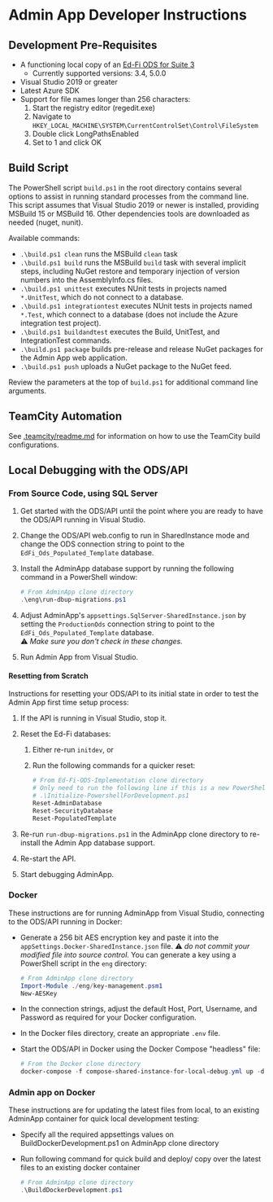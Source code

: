 # Admin App Developer Instructions

## Development Pre-Requisites

* A functioning local copy of an [Ed-Fi ODS for Suite
  3](https://techdocs.ed-fi.org/display/ETKB/Ed-Fi+Operational+Data+Store+and+API)
  * Currently supported versions: 3.4, 5.0.0
* Visual Studio 2019 or greater
* Latest Azure SDK
* Support for file names longer than 256 characters:
  1. Start the registry editor (regedit.exe)
  2. Navigate to
     `HKEY_LOCAL_MACHINE\SYSTEM\CurrentControlSet\Control\FileSystem`
  3. Double click LongPathsEnabled
  4. Set to 1 and click OK

## Build Script

The PowerShell script `build.ps1` in the root directory contains several options
to assist in running standard processes from the command line. This script
assumes that Visual Studio 2019 or newer is installed, providing MSBuild 15 or
MSBuild 16. Other dependencies tools are downloaded as needed (nuget, nunit).

Available commands:

* `.\build.ps1 clean` runs the MSBuild `clean` task
* `.\build.ps1 build` runs the MSBuild `build` task with several implicit steps,
  including NuGet restore and temporary injection of version numbers into the
  AssemblyInfo.cs files.
* `.\build.ps1 unittest` executes NUnit tests in projects named `*.UnitTest`,
  which do not connect to a database.
* `.\build.ps1 integrationtest` executes NUnit tests in projects named `*.Test`,
  which connect to a database (does not include the Azure integration test
  project).
* `.\build.ps1 buildandtest` executes the Build, UnitTest, and IntegrationTest
  commands.
* `.\build.ps1 package` builds pre-release and release NuGet packages for the
  Admin App web application.
* `.\build.ps1 push` uploads a NuGet package to the NuGet feed.

Review the parameters at the top of `build.ps1` for additional command line
arguments.

## TeamCity Automation

See [.teamcity/readme.md](../.teamcity/readme.md) for information on how to use
the TeamCity build configurations.

## Local Debugging with the ODS/API

### From Source Code, using SQL Server

1. Get started with the ODS/API until the point where you are ready to have the
   ODS/API running in Visual Studio.
2. Change the ODS/API web.config to run in SharedInstance mode and change the
   ODS connection string to point to the `EdFi_Ods_Populated_Template` database.
3. Install the AdminApp database support by running the following command in a
   PowerShell window:

   ```powershell
   # From AdminApp clone directory
   .\eng\run-dbup-migrations.ps1
   ```

4. Adjust AdminApp's `appsettings.SqlServer-SharedInstance.json` by setting the
   `ProductionOds` connection string to point to the
   `EdFi_Ods_Populated_Template` database.\
   :warning: _Make sure you don't check in these changes._
5. Run Admin App from Visual Studio.

#### Resetting from Scratch

Instructions for resetting your ODS/API to its initial state in order to test
the Admin App first time setup process:

1. If the API is running in Visual Studio, stop it.
2. Reset the Ed-Fi databases:
   1. Either re-run `initdev`, or
   2. Run the following commands for a quicker reset:

      ```powershell
      # From Ed-Fi-ODS-Implementation clone directory
      # Only need to run the following line if this is a new PowerShell session
      # .\Initialize-PowershellForDevelopment.ps1 
      Reset-AdminDatabase
      Reset-SecurityDatabase
      Reset-PopulatedTemplate
      ```

3. Re-run `run-dbup-migrations.ps1` in the AdminApp clone directory to
   re-install the Admin App database support.
4. Re-start the API.
5. Start debugging AdminApp.

### Docker

These instructions are for running AdminApp from Visual Studio, connecting to
the ODS/API running in Docker:

* Generate a 256 bit AES encryption key and paste it into the
  `appSettings.Docker-SharedInstance.json` file. :warning: _do not commit your
  modified file into source control_. You can generate a key using a PowerShell
  script in the `eng` directory:

  ```powershell
  # From AdminApp clone directory
  Import-Module ./eng/key-management.psm1
  New-AESKey
  ```

* In the connection strings, adjust the default Host, Port, Username, and
  Password as required for your Docker configuration.
* In the Docker files directory, create an appropriate `.env` file.
* Start the ODS/API in Docker using the Docker Compose "headless" file:

  ```powershell
  # From the Docker clone directory
  docker-compose -f compose-shared-instance-for-local-debug.yml up -d
  ```

### Admin app on Docker

These instructions are for updating the latest files from local, to an existing AdminApp container
for quick local development testing:

* Specify all the required appsettings values on BuildDockerDevelopment.ps1 on AdminApp clone directory
* Run following command for quick build and deploy/ copy over the latest files to an existing docker container
  
  ```powershell
  # From AdminApp clone directory
  .\BuildDockerDevelopment.ps1
  ```
  